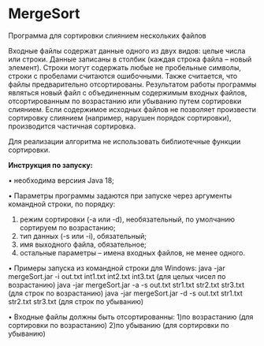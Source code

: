 # MergeSort
Программа для сортировки слиянием нескольких  файлов

Входные файлы содержат данные одного из двух видов: целые числа или строки. Данные записаны 
в столбик (каждая строка файла – новый элемент). Строки могут содержать любые не пробельные 
символы, строки с пробелами считаются ошибочными. Также считается, что файлы предварительно 
отсортированы. 
Результатом работы программы являться новый файл с объединенным содержимым 
входных файлов, отсортированным по возрастанию или убыванию путем сортировки слиянием. 
Если содержимое исходных файлов не позволяет произвести сортировку слиянием (например, 
нарушен порядок сортировки), производится частичная сортировка. 

Для реализации алгоритма не использовать библиотечные функции сортировки. 

**Инструкция по запуску:**	

• необходима версиия Java 18;

• Параметры программы задаются при запуске через аргументы командной строки, по порядку: 
1. режим сортировки (-a или -d), необязательный, по умолчанию сортируем по возрастанию; 
2. тип данных (-s или -i), обязательный; 
3. имя выходного файла, обязательное; 
4. остальные параметры – имена входных файлов, не менее одного.

• Примеры запуска из командной строки для Windows: 
java -jar mergeSort.jar -i out.txt int1.txt int2.txt int3.txt (для целых чисел по возрастанию)
java -jar mergeSort.jar -a -s out.txt str1.txt str2.txt str3.txt (для строк по возрастанию)
java -jar mergeSort.jar -d -s out.txt str1.txt str2.txt str3.txt (для строк по убыванию)

• Входные файлы должны быть отсортированны:
  1)по возрастанию (для сортировки по возрастанию)
  2)по убыванию (для сортировки по убыванию)
